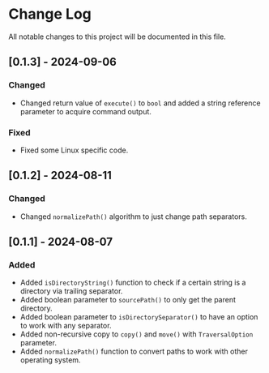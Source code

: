 # Change Log
All notable changes to this project will be documented in this file.

## [0.1.3] - 2024-09-06

### Changed
- Changed return value of `execute()` to `bool` and added a string reference parameter to acquire command output.

### Fixed
- Fixed some Linux specific code.

## [0.1.2] - 2024-08-11

### Changed
- Changed `normalizePath()` algorithm to just change path separators.

## [0.1.1] - 2024-08-07

### Added
- Added `isDirectoryString()` function to check if a certain string is a directory via trailing separator.
- Added boolean parameter to `sourcePath()` to only get the parent directory.
- Added boolean parameter to `isDirectorySeparator()` to have an option to work with any separator.
- Added non-recursive copy to `copy()` and `move()` with `TraversalOption` parameter.
- Added `normalizePath()` function to convert paths to work with other operating system.